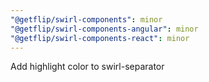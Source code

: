 ```yaml
---
"@getflip/swirl-components": minor
"@getflip/swirl-components-angular": minor
"@getflip/swirl-components-react": minor
---
```


Add highlight color to swirl-separator
